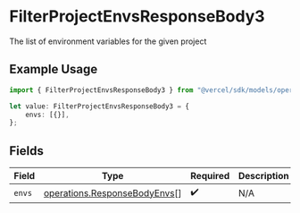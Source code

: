 # FilterProjectEnvsResponseBody3

The list of environment variables for the given project

## Example Usage

```typescript
import { FilterProjectEnvsResponseBody3 } from "@vercel/sdk/models/operations";

let value: FilterProjectEnvsResponseBody3 = {
    envs: [{}],
};
```

## Fields

| Field                                                                        | Type                                                                         | Required                                                                     | Description                                                                  |
| ---------------------------------------------------------------------------- | ---------------------------------------------------------------------------- | ---------------------------------------------------------------------------- | ---------------------------------------------------------------------------- |
| `envs`                                                                       | [operations.ResponseBodyEnvs](../../models/operations/responsebodyenvs.md)[] | :heavy_check_mark:                                                           | N/A                                                                          |